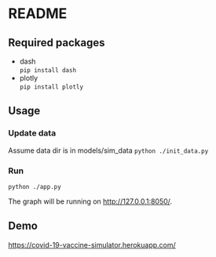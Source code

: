 # README
## Required packages
- dash<br>
  `pip install dash`
-  plotly<br>
  `pip install plotly`
  
## Usage
### Update data
Assume data dir is in models/sim_data
`python ./init_data.py`
### Run
`python ./app.py`

The graph will be running on http://127.0.0.1:8050/.

## Demo
https://covid-19-vaccine-simulator.herokuapp.com/
